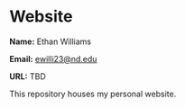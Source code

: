 Website
=======
**Name:** Ethan Williams

**Email:** ewilli23@nd.edu

**URL:** TBD

This repository houses my personal website.
